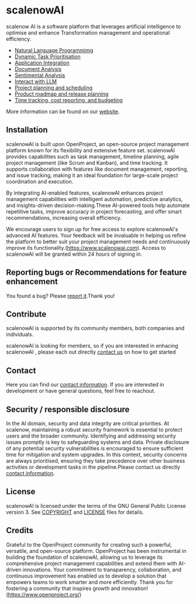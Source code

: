 # scalenowAI

scalenow AI is a software platform that leverages artificial intelligence to optimise and enhance Transformation management and operational efficiency. 

* [Natural Language Programmimg](https://www.scalenowai.com)
* [Dynamic Task Prioritisation](https://www.scalenowai.com)
* [Application Integration](https://www.scalenowai.com)
* [Document Analysis](https://www.scalenowai.com)
* [Sentimental Analysis](https://www.scalenowai.com)
* [Interact with LLM](https://www.scalenowai.com)
* [Project planning and scheduling](https://www.scalenowai.com)
* [Product roadmap and release planning](https://www.scalenowai.com)
* [Time tracking, cost reporting, and budgeting](https://www.scalenowai.com)

More information can be found on our [website](https://www.scalenowai.com).

## Installation

scalenowAI is built upon OpenProject, an open-source project management platform known for its flexibility and extensive feature set. scalenowAI provides capabilities such as task management, timeline planning, agile project management (like Scrum and Kanban), and time tracking. It supports collaboration with features like document management, reporting, and issue tracking, making it an ideal foundation for large-scale project coordination and execution.

By integrating AI-enabled features, scalenowAI enhances project management capabilities with intelligent automation, predictive analytics, and insights-driven decision-making.These AI-powered tools help automate repetitive tasks, improve accuracy in project forecasting, and offer smart recommendations, increasing overall efficiency.

We encourage users to sign up for free access to explore scalenowAI's advanced AI features. Your feedback will be invaluable in helping us refine the platform to better suit your project management needs and continuously improve its functionality.(https://www.scalenowai.com). Access to scalenowAI will be granted within 24 hours of signing in.

## Reporting bugs or Recommendations for feature enhancement

You found a bug? Please [report it](https://www.scalenowai.com.au/projects/open-source/boards/20).Thank you!

## Contribute

scalenowAI is supported by its community members, both companies and individuals.

scalenowAI is looking for members, so if you are interested in enhacing scalenowAI , please each out directly [contact us](https://scalenowai.com/contact-us/) on how to get started

## Contact

Here you can find our [contact information](https://scalenowai.com/contact-us/). If you are interested in development or have general questions, feel free to reachout.

## Security / responsible disclosure

In the AI domain, security and data integrity are critical priorities. At scalenow, maintaining a robust security framework is essential to protect users and the broader community. Identifying and addressing security issues promptly is key to safeguarding systems and data. Private disclosure of any potential security vulnerabilities is encouraged to ensure sufficient time for mitigation and system upgrades. In this context, security concerns are always prioritised, ensuring they take precedence over other business activities or development tasks in the pipeline.Please contact us directly [contact information](https://scalenowai.com/contact-us/).

## License

scalenowAI is licensed under the terms of the GNU General Public License version 3.
See [COPYRIGHT](COPYRIGHT) and [LICENSE](LICENSE) files for details.

## Credits

Grateful to the OpenProject community for creating such a powerful, versatile, and open-source platform. OpenProject has been instrumental in building the foundation of scalenowAI, allowing us to leverage its comprehensive project management capabilities and extend them with AI-driven innovations. Your commitment to transparency, collaboration, and continuous improvement has enabled us to develop a solution that empowers teams to work smarter and more efficiently. Thank you for fostering a community that inspires growth and innovation!
(https://www.openproject.org/)
